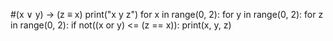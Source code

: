 #(x ∨ y) → (z ≡ x)
print("x y z")
for x in range(0, 2):
    for y in range(0, 2):
        for z in range(0, 2):
            if not((x or y) <= (z == x)):
                print(x, y, z)
